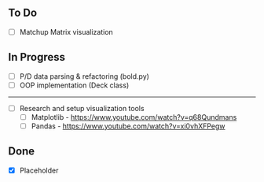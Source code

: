 ## To Do

- [ ] Matchup Matrix visualization

## In Progress

- [ ] P/D data parsing & refactoring (bold.py)
- [ ] OOP implementation (Deck class)
---
- [ ] Research and setup visualization tools
  - [ ] Matplotlib - https://www.youtube.com/watch?v=q68Qundmans
  - [ ] Pandas - https://www.youtube.com/watch?v=xi0vhXFPegw

## Done

- [x] Placeholder
